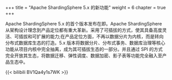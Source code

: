 +++
title = "Apache ShardingSphere 5.x 的新功能"
weight = 6
chapter = true
+++

Apache ShardingSphere 5.x 的首个版本发布在即。Apache ShardingSphere 从架构设计理念到产品定位都有重大革新。采用了可插拔的方式，使其具备高度灵活、可插拔和可扩展的能力;在产品定位方面，不再以数据分片为内核，而是转向分布式数据库生态的打造。5.x 版本将数据分片、分布式事务、数据库治理等核心功能从项目内核中完全抽离，成为其可插拔生态的一部分。并且通过 SPI 的方式完全开放其生态，将数据迁移、弹性调度、数据加密、影子表等功能完全融入至产品生态中。

{{< bilibili BV1Qa4y1s7WK >}}
